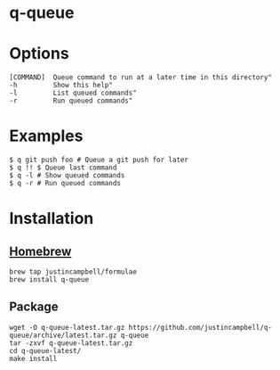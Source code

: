 # q-queue

# Options

    [COMMAND]  Queue command to run at a later time in this directory"
    -h         Show this help"
    -l         List queued commands"
    -r         Run queued commands"

# Examples

    $ q git push foo # Queue a git push for later
    $ q !! $ Queue last command
    $ q -l # Show queued commands
    $ q -r # Run queued commands

# Installation

## [Homebrew](http://brew.sh)

    brew tap justincampbell/formulae
    brew install q-queue

## Package

    wget -O q-queue-latest.tar.gz https://github.com/justincampbell/q-queue/archive/latest.tar.gz q-queue
    tar -zxvf q-queue-latest.tar.gz
    cd q-queue-latest/
    make install
